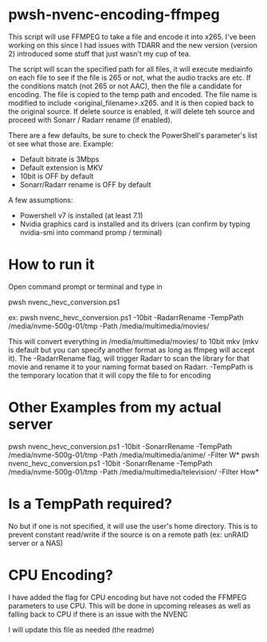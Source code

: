 # pwsh-nvenc-encoding-ffmpeg

This script will use FFMPEG to take a file and encode it into x265. I've been working on this since I had issues with TDARR and the new version (version 2) introduced some stuff that just wasn't my cup of tea.

The script will scan the specified path for all files, it will execute mediainfo on each file to see if the file is 265 or not, what the audio tracks are etc. If the conditions match (not 265 or not AAC), then the file a candidate for encoding.  The file is copied to the temp path and encoded.  The file name is modified to include <original_filename>.x265.<extension> and it is then copied back to the original source.  If delete source is enabled, it will delete teh source and proceed with Sonarr / Radarr rename (if enabled).
  
There are a few defaults, be sure to check the PowerShell's parameter's list ot see what those are.  Example:
  - Default bitrate is 3Mbps
  - Default extension is MKV
  - 10bit is OFF by default
  - Sonarr/Radarr rename is OFF by default
  
  

A few assumptions:
- Powershell v7 is installed (at least 7.1)
- Nvidia graphics card is installed and its drivers (can confirm by typing nvidia-smi into command promp / terminal)

# How to run it
Open command prompt or terminal and type in 

pwsh nvenc_hevc_conversion.ps1 <paramteters>
  
ex: pwsh nvenc_hevc_conversion.ps1 -10bit -RadarrRename -TempPath /media/nvme-500g-01/tmp -Path /media/multimedia/movies/
  
This will convert everything in /media/multimedia/movies/ to 10bit mkv (mkv is default but you can specify another format as long as ffmpeg will accept it). The -RadarrRename flag, will trigger Radarr to scan the library for that movie and rename it to your naming format based on Radarr.  -TempPath is the temporary location that it will copy the file to for encoding
 
# Other Examples from my actual server  
pwsh nvenc_hevc_conversion.ps1 -10bit -SonarrRename -TempPath /media/nvme-500g-01/tmp -Path /media/multimedia/anime/ -Filter W*
pwsh nvenc_hevc_conversion.ps1 -10bit -SonarrRename -TempPath /media/nvme-500g-01/tmp -Path /media/multimedia/television/ -Filter How*
  
# Is a TempPath required?
No but if one is not specified, it will use the user's home directory.  This is to prevent constant read/write if the source is on a remote path (ex: unRAID server or a NAS)

# CPU Encoding?
I have added the flag for CPU encoding but have not coded the FFMPEG parameters to use CPU.  This will be done in upcoming releases as well as falling back to CPU if there is an issue with the NVENC 
  
I will update this file as needed (the readme) 

 
